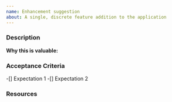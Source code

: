 ```yaml
---
name: Enhancement suggestion
about: A single, discrete feature addition to the application
---
```


<!--

Do you want to report something that is broken? Please file a bug report instead.

-->

### Description

<!--
Short description of the enhancement:
Describe the desired behavior
Add related issues
-->

**Why this is valuable:**

<!-- Who will this help? How? -->

### Acceptance Criteria

<!-- What do you expect to happen? -->
<!-- ie. "Link to Register opens in a new tab" -->

-[] Expectation 1
-[] Expectation 2

### Resources

<!-- Link to any helpful resources, tutorials, or tools we might use to complete this enhancement. -->
